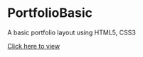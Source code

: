 # PortfolioBasic
A basic portfolio layout using HTML5, CSS3

[Click here to view](https://ashagm.github.io/Portfolio_Basic/)
